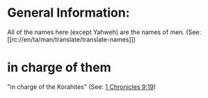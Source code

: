 # General Information:

All of the names here (except Yahweh) are the names of men. (See: [[rc://en/ta/man/translate/translate-names]])

# in charge of them

"in charge of the Korahites" (See: [1 Chronicles 9:19](./17.md))